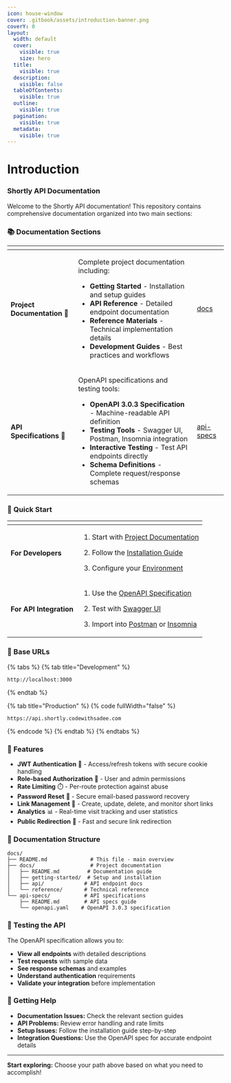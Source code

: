 ```yaml
---
icon: house-window
cover: .gitbook/assets/introduction-banner.png
coverY: 0
layout:
  width: default
  cover:
    visible: true
    size: hero
  title:
    visible: true
  description:
    visible: false
  tableOfContents:
    visible: true
  outline:
    visible: true
  pagination:
    visible: true
  metadata:
    visible: true
---
```


# Introduction

### Shortly API Documentation

Welcome to the Shortly API documentation! This repository contains comprehensive documentation organized into two main sections:

### 📚 Documentation Sections

<table data-card-size="large" data-view="cards" data-full-width="false"><thead><tr><th></th><th></th><th data-hidden data-card-target data-type="content-ref"></th></tr></thead><tbody><tr><td><h4>Project Documentation 📖</h4></td><td><p>Complete project documentation including:</p><ul><li><strong>Getting Started</strong> - Installation and setup guides</li><li><strong>API Reference</strong> - Detailed endpoint documentation</li><li><strong>Reference Materials</strong> - Technical implementation details</li><li><strong>Development Guides</strong> - Best practices and workflows</li></ul></td><td><a href="docs/">docs</a></td></tr><tr><td><h4>API Specifications 🚀</h4></td><td><p>OpenAPI specifications and testing tools:</p><ul><li><strong>OpenAPI 3.0.3 Specification</strong> - Machine-readable API definition</li><li><strong>Testing Tools</strong> - Swagger UI, Postman, Insomnia integration</li><li><strong>Interactive Testing</strong> - Test API endpoints directly</li><li><strong>Schema Definitions</strong> - Complete request/response schemas</li></ul></td><td><a href="api-specs/">api-specs</a></td></tr></tbody></table>

### 🎯 Quick Start

<table data-card-size="large" data-view="cards"><thead><tr><th></th><th></th></tr></thead><tbody><tr><td><h4>For Developers</h4></td><td><ol><li>Start with <a href="docs/">Project Documentation</a></li></ol><ol start="2"><li>Follow the <a href="docs/getting-started/installation.md">Installation Guide</a></li></ol><ol start="3"><li>Configure your <a href="docs/getting-started/environment.md">Environment</a></li></ol></td></tr><tr><td><h4>For API Integration</h4></td><td><ol><li>Use the <a href="api-specs/openapi.yaml">OpenAPI Specification</a></li></ol><ol start="2"><li>Test with <a href="https://editor.swagger.io/">Swagger UI</a></li></ol><ol start="3"><li>Import into <a href="https://www.postman.com/">Postman</a> or <a href="https://insomnia.rest/">Insomnia</a></li></ol></td></tr></tbody></table>

### 🔗 Base URLs

{% tabs %}
{% tab title="Development" %}
```url
http://localhost:3000
```
{% endtab %}

{% tab title="Production" %}
{% code fullWidth="false" %}
```url
https://api.shortly.codewithsadee.com
```
{% endcode %}
{% endtab %}
{% endtabs %}

### 🚀 Features

* **JWT Authentication** 🔐 - Access/refresh tokens with secure cookie handling
* **Role-based Authorization** 👥 - User and admin permissions
* **Rate Limiting** ⏱️ - Per-route protection against abuse
* **Password Reset** 📧 - Secure email-based password recovery
* **Link Management** 🔗 - Create, update, delete, and monitor short links
* **Analytics** 📊 - Real-time visit tracking and user statistics
* **Public Redirection** 🔄 - Fast and secure link redirection

### 📖 Documentation Structure

```
docs/
├── README.md              # This file - main overview
├── docs/                  # Project documentation
│   ├── README.md         # Documentation guide
│   ├── getting-started/  # Setup and installation
│   ├── api/             # API endpoint docs
│   └── reference/       # Technical reference
└── api-specs/           # API specifications
    ├── README.md        # API specs guide
    └── openapi.yaml    # OpenAPI 3.0.3 specification
```

### 🧪 Testing the API

The OpenAPI specification allows you to:

* **View all endpoints** with detailed descriptions
* **Test requests** with sample data
* **See response schemas** and examples
* **Understand authentication** requirements
* **Validate your integration** before implementation

### 🔧 Getting Help

* **Documentation Issues:** Check the relevant section guides
* **API Problems:** Review error handling and rate limits
* **Setup Issues:** Follow the installation guide step-by-step
* **Integration Questions:** Use the OpenAPI spec for accurate endpoint details

***

**Start exploring:** Choose your path above based on what you need to accomplish!
